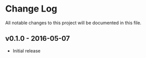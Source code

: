 # Change Log
All notable changes to this project will be documented in this file.

## v0.1.0 - 2016-05-07
- Initial release
